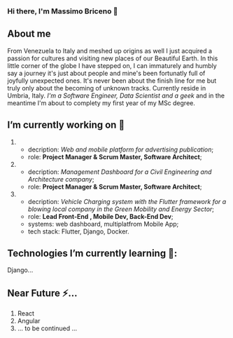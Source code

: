 ### Hi there, I'm Massimo Briceno 👋

<!--
**massimo-briceno/massimo-briceno** is a ✨ _special_ ✨ repository because its `README.md` (this file) appears on your GitHub profile.

Here are some ideas to get you started:

-  ...
-  ...
- 👯 I’m looking to collaborate on ...
- 🤔 I’m looking for help with ...
- 💬 Ask me about ...
- 📫 How to reach me: ...
- 😄 Pronouns: ...
-  Fun fact: ...
-->

## About me
From Venezuela to Italy and meshed up origins as well I just acquired a passion for cultures and visiting new places of our Beautiful Earth. In this little corner of the globe I have stepped on, I can immaturely and humbly say a journey it's just about people and mine's been fortunatly full of joyfully unexpected ones. It's never been about the finish line for me but truly only about the becoming of unknown tracks. Currently reside in Umbria, Italy. <em>I'm a Software Engineer, Data Scientist and a geek</em> and in the meantime I'm about to complety my first year of my MSc degree.
## I’m currently working on 🔭
1.  - decription: *Web and mobile platform for advertising publication*;
    - role: **Project Manager & Scrum Master, Software Architect**;
2. - decription: *Management Dashboard for a Civil Engineering and Architecture company*;
    - role: **Project Manager & Scrum Master, Software Architect**;
3. - decription: *Vehicle Charging system with the Flutter framework for a blowing local company in the Green Mobility and Energy Sector*;
   - role: **Lead Front-End , Mobile Dev, Back-End Dev**; 
   - systems: web dashboard, multiplatfrom Mobile App;
   - tech stack: Flutter, Django, Docker.
## Technologies I’m currently learning 🌱:
Django...
## Near Future ⚡...
1. React
2. Angular 
3. ... to be continued ...

